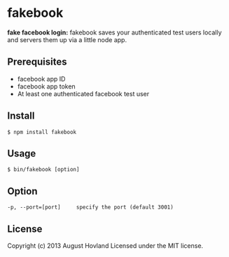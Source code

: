 # fakebook

**fake facebook login:**
fakebook saves your authenticated test users locally and servers them up via a little node app.


## Prerequisites

  * facebook app ID
  * facebook app token
  * At least one authenticated facebook test user

## Install

    $ npm install fakebook

## Usage

    $ bin/fakebook [option]

## Option

    -p, --port=[port]     specify the port (default 3001)

## License
Copyright (c) 2013 August Hovland
Licensed under the MIT license.
